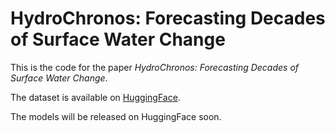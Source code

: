 # HydroChronos: Forecasting Decades of Surface Water Change

This is the code for the paper *HydroChronos: Forecasting Decades of Surface Water Change*.

The dataset is available on [HuggingFace](https://huggingface.co/datasets/DarthReca/hydro-cronos).

The models will be released on HuggingFace soon.
